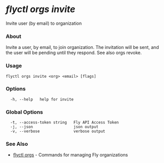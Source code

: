 # _flyctl orgs invite_

Invite user (by email) to organization

### About

Invite a user, by email, to join organization. The invitation will be
sent, and the user will be pending until they respond. See also orgs revoke.

### Usage
```
flyctl orgs invite <org> <email> [flags]
```

### Options

```
  -h, --help   help for invite
```

### Global Options

```
  -t, --access-token string   Fly API Access Token
  -j, --json                  json output
  -v, --verbose               verbose output
```

### See Also

* [flyctl orgs](/docs/flyctl/orgs/)	 - Commands for managing Fly organizations


